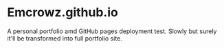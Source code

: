 # Emcrowz.github.io

A personal portfolio amd GitHub pages deployment test. Slowly but surely it'll be transformed into full portfolio site.
